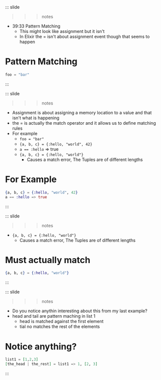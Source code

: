 
::: slide

>>> notes

- 39:33 Pattern Matching
  - This might look like assignment but it isn't
  - In Elixir the = isn't about assignment event though that seems to happen

>>>

# Pattern Matching

```elixir
foo = "bar"
```

:::

::: slide

>>> notes

- Assignment is about assigning a memory location to a value and that isn't what is happening
- the = is actually the match operator and it allows us to define matching rules
- For example
  - ```foo = "bar"```
  - ```{a, b, c} = {:hello, "world", 42}```
  - ```a == :hello``` => true
  - ```{a, b, c} = {:hello, "world"}```
    - Causes a match error, The Tuples are of different lengths

>>>

# For Example

```elixir
{a, b, c} = {:hello, "world", 42}
a == :hello => true
```

:::

::: slide

>>> notes

- ```{a, b, c} = {:hello, "world"}```
  - Causes a match error, The Tuples are of different lengths

>>>

# Must actually match

```elixir
{a, b, c} = {:hello, "world"}
```

:::

::: slide

>>> notes

- Do you notice anythin interesting about this from my last example?
- head and tail are pattern maching in list 1
  - head is matched against the first element
  - tial no matches the rest of the elements

>>>

# Notice anything?

```elixir
list1 = [1,2,3]
[the_head | the_rest] = list1 => 1, [2, 3]
```

:::
